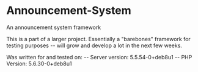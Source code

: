 # Announcement-System
An announcement system framework

This is a part of a larger project. Essentially a "barebones" framework for testing purposes -- will grow and develop a lot in the next few weeks. 

Was written for and tested on: 
-- Server version: 5.5.54-0+deb8u1
-- PHP Version: 5.6.30-0+deb8u1
